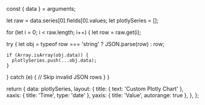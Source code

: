 const { data } = arguments;

let raw = data.series[0].fields[0].values;
let plotlySeries = [];

for (let i = 0; i < raw.length; i++) {
  let row = raw.get(i);

  try {
    let obj = typeof row === 'string' ? JSON.parse(row) : row;

    if (Array.isArray(obj.data)) {
      plotlySeries.push(...obj.data);
    }
  } catch (e) {
    // Skip invalid JSON rows
  }
}

return {
  data: plotlySeries,
  layout: {
    title: { text: 'Custom Plotly Chart' },
    xaxis: { title: 'Time', type: 'date' },
    yaxis: { title: 'Value', autorange: true },
  },
};
